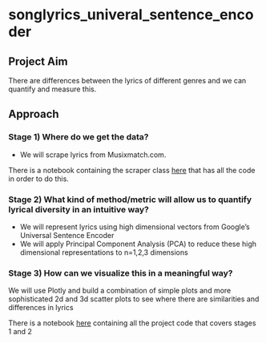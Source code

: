 # songlyrics_univeral_sentence_encoder

## Project Aim
There are differences between the lyrics of different genres and we can quantify and measure this.

## Approach

### Stage 1) Where do we get the data?
- We will scrape lyrics from Musixmatch.com. 

There is a notebook containing the scraper class [here](https://github.com/kitsamho/songlyrics_univeral_sentence_encoder/blob/master/Notebooks/SongLyrics_Scraping%20Notebook.ipynb) that has all the code in order to do this.

### Stage 2) What kind of method/metric will allow us to quantify lyrical diversity in an intuitive way?
- We will represent lyrics using high dimensional vectors from Google’s Universal Sentence Encoder
- We will apply Principal Component Analysis (PCA) to reduce these high dimensional representations to n=1,2,3 dimensions

### Stage 3) How can we visualize this in a meaningful way?
We will use Plotly and build a combination of simple plots and more sophisticated 2d and 3d scatter plots to see where there are similarities and differences in lyrics

There is a notebook [here](https://github.com/kitsamho/songlyrics_univeral_sentence_encoder/blob/master/Notebooks/SongLyrics_Analysis%20Notebook.ipynb) containing all the project code that covers stages 1 and 2
